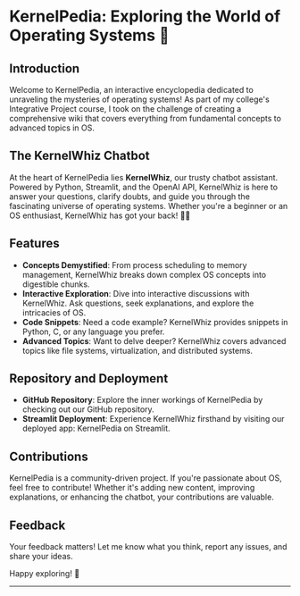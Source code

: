 # KernelPedia: Exploring the World of Operating Systems 🚀

## Introduction
Welcome to KernelPedia, an interactive encyclopedia dedicated to unraveling the mysteries of operating systems! As part of my college's Integrative Project course, I took on the challenge of creating a comprehensive wiki that covers everything from fundamental concepts to advanced topics in OS.

## The KernelWhiz Chatbot
At the heart of KernelPedia lies **KernelWhiz**, our trusty chatbot assistant. Powered by Python, Streamlit, and the OpenAI API, KernelWhiz is here to answer your questions, clarify doubts, and guide you through the fascinating universe of operating systems. Whether you're a beginner or an OS enthusiast, KernelWhiz has got your back! 🤖💡

## Features
- **Concepts Demystified**: From process scheduling to memory management, KernelWhiz breaks down complex OS concepts into digestible chunks.
- **Interactive Exploration**: Dive into interactive discussions with KernelWhiz. Ask questions, seek explanations, and explore the intricacies of OS.
- **Code Snippets**: Need a code example? KernelWhiz provides snippets in Python, C, or any language you prefer.
- **Advanced Topics**: Want to delve deeper? KernelWhiz covers advanced topics like file systems, virtualization, and distributed systems.

## Repository and Deployment
- **GitHub Repository**: Explore the inner workings of KernelPedia by checking out our GitHub repository.
- **Streamlit Deployment**: Experience KernelWhiz firsthand by visiting our deployed app: KernelPedia on Streamlit.

## Contributions
KernelPedia is a community-driven project. If you're passionate about OS, feel free to contribute! Whether it's adding new content, improving explanations, or enhancing the chatbot, your contributions are valuable.

## Feedback
Your feedback matters! Let me know what you think, report any issues, and share your ideas.

Happy exploring! 🌟

---
